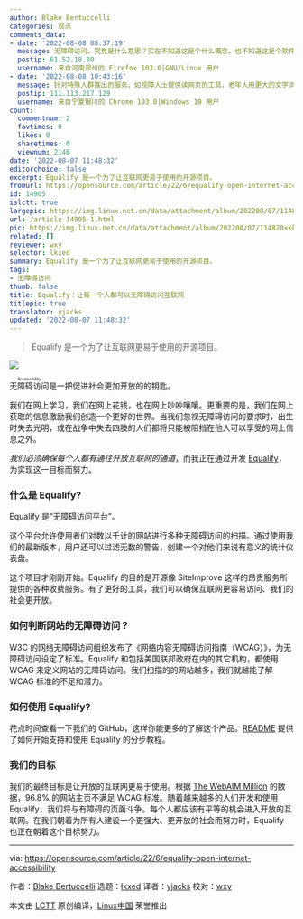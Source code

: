 ```yaml
---
author: Blake Bertuccelli
categories: 观点
comments_data:
- date: '2022-08-08 08:37:19'
  message: 无障碍访问，究竟是什么意思？实在不知道这是个什么概念，也不知道这是个软件，还是个标准。
  postip: 61.52.18.80
  username: 来自河南郑州的 Firefox 103.0|GNU/Linux 用户
- date: '2022-08-08 10:43:16'
  message: 针对特殊人群推出的服务，如视障人士提供读网页的工具，老年人用更大的文字浏览等等~
  postip: 111.113.217.129
  username: 来自宁夏银川的 Chrome 103.0|Windows 10 用户
count:
  commentnum: 2
  favtimes: 0
  likes: 0
  sharetimes: 0
  viewnum: 2146
date: '2022-08-07 11:48:32'
editorchoice: false
excerpt: Equalify 是一个为了让互联网更易于使用的开源项目。
fromurl: https://opensource.com/article/22/6/equalify-open-internet-accessibility
id: 14905
islctt: true
largepic: https://img.linux.net.cn/data/attachment/album/202208/07/114828xkk55krbsprkx7kk.jpg
url: /article-14905-1.html
pic: https://img.linux.net.cn/data/attachment/album/202208/07/114828xkk55krbsprkx7kk.jpg.thumb.jpg
related: []
reviewer: wxy
selector: lkxed
summary: Equalify 是一个为了让互联网更易于使用的开源项目。
tags:
- 无障碍访问
thumb: false
title: Equalify：让每一个人都可以无障碍访问互联网
titlepic: true
translator: yjacks
updated: '2022-08-07 11:48:32'
---
```



> 
> Equalify 是一个为了让互联网更易于使用的开源项目。
> 
> 
> 


![](/data/attachment/album/202208/07/114828xkk55krbsprkx7kk.jpg)


<ruby> 无障碍访问 <rt>  Accessibility </rt></ruby> 是一把促进社会更加开放的的钥匙。


我们在网上学习，我们在网上花钱，也在网上吵吵嚷嚷。更重要的是，我们在网上获取的信息激励我们创造一个更好的世界。当我们忽视无障碍访问的要求时，出生时失去光明，或在战争中失去四肢的人们都将只能被阻挡在他人可以享受的网上信息之外。


*我们必须确保每个人都有通往开放互联网的通道*，而我正在通过开发 [Equalify](https://equalify.app/)，为实现这一目标而努力。


### 什么是 Equalify?


Equalify 是“无障碍访问平台”。


这个平台允许使用者们对数以千计的网站进行多种无障碍访问的扫描。通过使用我们的最新版本，用户还可以过滤无数的警告，创建一个对他们来说有意义的统计仪表盘。


这个项目才刚刚开始。Equalify 的目的是开源像 SiteImprove 这样的昂贵服务所提供的各种收费服务。有了更好的工具，我们可以确保互联网更容易访问、我们的社会更开放。


### 如何判断网站的无障碍访问？


W3C 的网络无障碍访问组织发布了《网络内容无障碍访问指南（WCAG）》，为无障碍访问设定了标准。Equalify 和包括美国联邦政府在内的其它机构，都使用 WCAG 来定义网站的无障碍访问。我们扫描的的网站越多，我们就越能了解 WCAG 标准的不足和潜力。


### 如何使用 Equalify?


花点时间查看一下我们的 GitHub，这样你能更多的了解这个产品。[README](https://github.com/bbertucc/equalify) 提供了如何开始支持和使用 Equalify 的分步教程。


### 我们的目标


我们的最终目标是让开放的互联网更易于使用。根据 [The WebAIM Million](https://webaim.org/projects/million/) 的数据，96.8% 的网站主页不满足 WCAG 标准。随着越来越多的人们开发和使用 Equalify，我们将与有障碍的页面斗争。每个人都应该有平等的机会进入开放的互联网。在我们朝着为所有人建设一个更强大、更开放的社会而努力时，Equalify 也正在朝着这个目标努力。




---


via: <https://opensource.com/article/22/6/equalify-open-internet-accessibility>


作者：[Blake Bertuccelli](https://opensource.com/users/blake) 选题：[lkxed](https://github.com/lkxed) 译者：[yjacks](https://github.com/yjacks) 校对：[wxy](https://github.com/wxy)


本文由 [LCTT](https://github.com/LCTT/TranslateProject) 原创编译，[Linux中国](https://linux.cn/) 荣誉推出